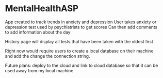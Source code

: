 # MentalHealthASP
App created to track trends in anxiety and depression
User takes anxiety or depression test used by psychiatrists to get scores
Can then add comments to add information about the day

History page will display all tests that have been taken with the oldest first

Right now would require users to create a local database on their machine and add the change the connection string. 

Future plans: deploy to the cloud and link to cloud database so that it can be used away from my local machine
